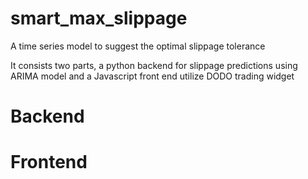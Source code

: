 # smart_max_slippage
A time series model to suggest the optimal slippage tolerance

It consists two parts, a python backend for slippage predictions using ARIMA model and a Javascript front end utilize DODO trading widget


# Backend



# Frontend



